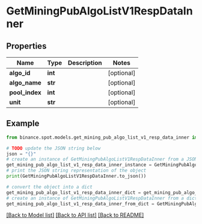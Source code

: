 # GetMiningPubAlgoListV1RespDataInner


## Properties

Name | Type | Description | Notes
------------ | ------------- | ------------- | -------------
**algo_id** | **int** |  | [optional] 
**algo_name** | **str** |  | [optional] 
**pool_index** | **int** |  | [optional] 
**unit** | **str** |  | [optional] 

## Example

```python
from binance.spot.models.get_mining_pub_algo_list_v1_resp_data_inner import GetMiningPubAlgoListV1RespDataInner

# TODO update the JSON string below
json = "{}"
# create an instance of GetMiningPubAlgoListV1RespDataInner from a JSON string
get_mining_pub_algo_list_v1_resp_data_inner_instance = GetMiningPubAlgoListV1RespDataInner.from_json(json)
# print the JSON string representation of the object
print(GetMiningPubAlgoListV1RespDataInner.to_json())

# convert the object into a dict
get_mining_pub_algo_list_v1_resp_data_inner_dict = get_mining_pub_algo_list_v1_resp_data_inner_instance.to_dict()
# create an instance of GetMiningPubAlgoListV1RespDataInner from a dict
get_mining_pub_algo_list_v1_resp_data_inner_from_dict = GetMiningPubAlgoListV1RespDataInner.from_dict(get_mining_pub_algo_list_v1_resp_data_inner_dict)
```
[[Back to Model list]](../README.md#documentation-for-models) [[Back to API list]](../README.md#documentation-for-api-endpoints) [[Back to README]](../README.md)


